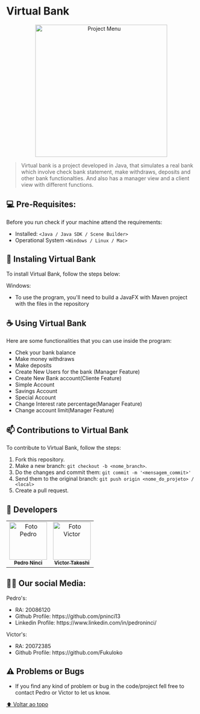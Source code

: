 # Virtual Bank

<p align="center">
  <img src="https://user-images.githubusercontent.com/69252953/138780864-ee92b43d-ab29-4378-b41a-bae8a0fb5b20.png" width="350" title="Project Menu">
</p>

> Virtual bank is a project developed in Java, that simulates a real bank which involve check bank statement, make withdraws, deposits and other bank functionalties. And also has a manager view and a client view with different functions.

## 💻 Pre-Requisites:

Before you run check if your machine attend the requirements:
* Installed: `<Java / Java SDK / Scene Builder>`
* Operational System `<Windows / Linux / Mac>`

## 🚀 Instaling Virtual Bank

To install Virtual Bank, follow the steps below:

Windows:
<ul>
  <li>To use the program, you'll need to build a JavaFX with Maven project with the files in the repository</li>
</ul>

## ☕ Using Virtual Bank
Here are some functionalities that you can use inside the program:

<ul>
  <li>Chek your bank balance</li>
  <li>Make money withdraws</li>
  <li>Make deposits</li>
  <li>Create New Users for the bank (Manager Feature)</li>
  <li>Create New Bank account(Cliente Feature)
        <li>Simple Account</li>
        <li>Savings Account</li>
        <li>Special Account</li>
  </li>
  <li>Change Interest rate percentage(Manager Feature)</li>
  <li>Change account limit(Manager Feature)</li>
</ul>

## 📫 Contributions to Virtual Bank

To contribute to Virtual Bank, follow the steps:

1. Fork this repository.
2. Make a new branch: `git checkout -b <nome_branch>`.
3. Do the changes and commit them: `git commit -m '<mensagem_commit>'`
4. Send them to the original branch: `git push origin <nome_do_projeto> / <local>`
5. Create a pull request.

## 🤝 Developers

<table>
  <tr>
    <td align="center">
      <a href="#">
        <img src="https://user-images.githubusercontent.com/69252953/138782252-7e4198a0-393c-43b6-b1a7-10e38619b9cb.png" width="100px;" alt="Foto Pedro"/><br>
        <sub>
          <b>Pedro Ninci</b>
        </sub>
      </a>
    </td>
    <td align="center">
      <a href="#">
        <img src="https://user-images.githubusercontent.com/69252953/138793538-7c62d00b-640e-4907-9515-dc283fe8700b.png" width="100px;" alt="Foto Victor"/><br>
        <sub>
          <b>Victor Takeshi</b>
        </sub>
      </a>
    </td>
  </tr>
</table>

## 👋🏻 Our social Media:
Pedro's:
<ul>
  <li>RA: 20086120</li>
  <li>Github Profile: https://github.com/pninci13</li>
  <li>Linkedin Profile: https://www.linkedin.com/in/pedroninci/</li>
</ul>

Victor's:
<ul>
  <li>RA: 20072385</li>
  <li>Github Profile: https://github.com/Fukuloko</li>
</ul>


## ⚠️ Problems or Bugs<br>

<ul>
  <li>If you find any kind of problem or bug in the code/project fell free to contact Pedro or Victor to let us know.</li>
</ul>

[⬆ Voltar ao topo](#bankProject)<br>




